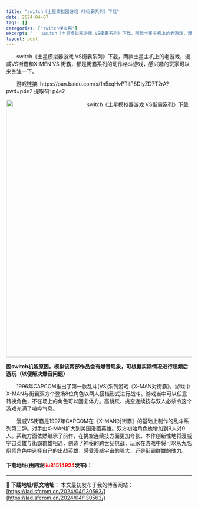 ```yaml
---
title: "switch《土星模拟器游戏 VS街霸系列》下载"
date: 2024-04-07
tags: []
categories: ["switch模拟器"]
excerpt: "　　switch《土星模拟器游戏 VS街霸系列》下载，两款土星主机上的老游戏，漫威VS街霸和X-MEN VS 街霸，都是街霸系列的动作格斗游戏，感兴趣的玩家可以来关注一下。 　　游戏链接: https://pan.baidu.com/s/1n5xqHvPTiIP8DIyZD7T2rA?pwd=p4e&hellip;"
layout: post
---
```


 <p>　　switch《土星模拟器游戏 VS街霸系列》下载，两款土星主机上的老游戏，漫威VS街霸和X-MEN VS 街霸，都是街霸系列的动作格斗游戏，感兴趣的玩家可以来关注一下。</p> <p>　　游戏链接: https://pan.baidu.com/s/1n5xqHvPTiIP8DIyZD7T2rA?pwd=p4e2 提取码: p4e2</p> <p align="center"><img align="" border="0" src="https://lad.sfcrom.cn/wp-content/uploads/2024/04/20240407_66121ef3a8f08.png" width="698" alt="switch《土星模拟器游戏 VS街霸系列》下载" /></p> <p><strong>因switch机能原因，模拟该两部作品会有爆音现象，可根据实际情况进行超频后游玩（以便解决爆音问题）</strong></p> <p>　　1996年CAPCOM推出了第一款乱斗(VS)系列游戏《X-MAN对街霸》，游戏中X-MAN与街霸双方个登场8位角色以两人搭档形式进行战斗。游戏当中可以任意转换角色，不在场上的角色可以回复体力。高跳跃、挑空连续技与双人必杀令这个游戏充满了喧哗气息。</p> <p>　　漫威VS街霸是1997年CAPCOM在《X-MAN对街霸》的基础上制作的乱斗系列第二弹。对手由X-MAN扩大到美国漫画英雄。双方初始角色也增加到9人对9人。系统方面依然继承了前作，在挑空连续技方面更加夸张。本作创新性地将漫威宇宙英雄与街霸群雄相遇，创造了神秘的跨世纪挑战，玩家在游戏中将可以从九名厨师角色中选择自己的出战英雄，感受漫威宇宙的强大，还是街霸群雄的魄力。</p> <p><h4>下载地址(由网友<font color="red">liu81514924</font>发布)：</h4></p> 

---
📖 **下载地址/原文地址：** 本文最初发布于我的博客网站：[https://lad.sfcrom.cn/2024/04/130563/](https://lad.sfcrom.cn/2024/04/130563/)
